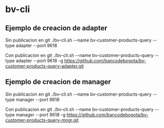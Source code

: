 # bv-cli

## Ejemplo de creacion de adapter

Sin publicacion en git
./bv-cli.sh --name bv-customer-products-query --type adapter --port 9618 

Con publicacion en git
./bv-cli.sh --name bv-customer-products-query --type adapter --port 9618 -g https://github.com/bancodebogota/bv-customer-products-query-adapter.git

## Ejemplo de creacion de manager

Sin publicacion en git
./bv-cli.sh --name bv-customer-products-query --type manager --port 9618

Con publicacion en git
./bv-cli.sh --name bv-customer-products-query --type manager --port 9618 -g https://github.com/bancodebogota/bv-customer-products-query-mngr.git
